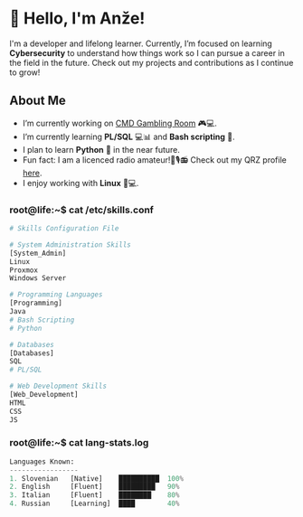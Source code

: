 
# 👋 Hello, I'm Anže!

I'm a developer and lifelong learner. Currently, I’m focused on learning **Cybersecurity** to understand how things work so I can pursue a career in the field in the future. 
Check out my projects and contributions as I continue to grow!

## About Me

- I’m currently working on [CMD Gambling Room](https://github.com/AnzeSinigoj/CMD-GamblingRoom) 🎮💻.
- I’m currently learning **PL/SQL** 💻📊 and **Bash scripting** 🐚.
- I plan to learn **Python** 🐍 in the near future.
- Fun fact: I am a licenced radio amateur!📡🎙️📻 Check out my QRZ profile [here](https://www.qrz.com/db/s56pas).
- I enjoy working with **Linux** 🐧💻.


### **root**@**life**:~$ cat /etc/skills.conf
```python
# Skills Configuration File

# System Administration Skills
[System_Admin]
Linux
Proxmox
Windows Server

# Programming Languages
[Programming]
Java
# Bash Scripting
# Python

# Databases
[Databases]
SQL
# PL/SQL

# Web Development Skills
[Web_Development]
HTML
CSS
JS
```

### **root**@**life**:~$ cat lang-stats.log
```python
Languages Known:
-----------------
1. Slovenian   [Native]    ██████████  100% 
2. English     [Fluent]    █████████   90%  
3. Italian     [Fluent]    ████████    80%  
4. Russian     [Learning]  ████        40%  
```

